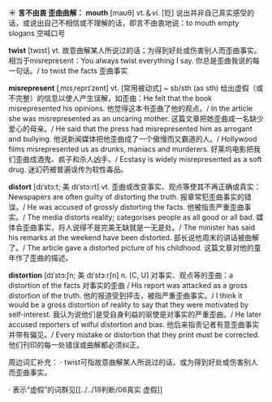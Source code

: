 ☀ <span class="category">**言不由衷 歪曲曲解：**</span>
<span class="vocabulary">**mouth**</span> [maʊθ] 
<span class="definition">vt.＆vi. [贬] 说出并非自己真实感受的话，或说出自己不相信或不理解的话，即言不由衷地说：</span>to mouth empty slogans 空喊口号

<span class="vocabulary">**twist**</span>  [twɪst] 
<span class="definition">vt. 故意曲解某人所说过的话；为得到好处或伤害别人而歪曲事实。相当于misrepresent：</span>You always twist everything I say. 你总是歪曲我说的每一句话。/ to twist the facts 歪曲事实
            
<span class="vocabulary">**misrepresent**</span> [ˌmɪsˌreprɪˈzent]
<span class="definition">vt. [常用被动式] ~ sb/sth (as sth) 给出虚假（或不完整）的信息以使人产生误解，如歪曲：</span>He felt that the book misrepresented his opinions. 他觉得这本书歪曲了他的观点。/ In the article she was misrepresented as an uncaring mother. 这篇文章把她歪曲成一名缺少爱心的母亲。/ He said that the press had misrepresented him as arrogant and bullying. 他说新闻媒体把他歪曲成了一个傲慢而又霸道的人。/ Hollywood films misrepresented us as drunks, maniacs and murderers. 好莱坞电影把我们歪曲成酒鬼、疯子和杀人凶手。/ Ecstasy is widely misrepresented as a soft drug. 迷幻药被普遍误传为软性毒品。
       
<span class="vocabulary">**distort**</span> [dɪˈstɔ:t; 美 dɪˈstɔ:rt]
<span class="definition">vt. 歪曲或改变事实、观点等使其不再正确或真实：</span>Newspapers are often guilty of distorting the truth. 报章常犯歪曲事实的错误。/ He was accused of grossly distorting the facts. 他被指责严重歪曲事实。/ The media distorts reality; categorises people as all good or all bad. 媒体会歪曲事实，将人说得不是完美无缺就是一无是处。/ The minister has said his remarks at the weekend have been distorted. 部长说他周末的讲话被曲解了。/ The article gave a distorted picture of his childhood. 这篇文章对他的童年作了歪曲的描述。
        
<span class="vocabulary">**distortion**</span> [dɪˈstɔ:ʃn; 美 dɪˈstɔ:rʃn]
<span class="definition">n. [C, U] 对事实、观点等的歪曲：</span>a distortion of the facts 对事实的歪曲 / His report was attacked as a gross distortion of the truth. 他的报道受到抨击，被指严重歪曲事实。/ I think it would be a gross distortion of reality to say that they were motivated by self-interest. 我认为说他们是受自身利益的驱使是对事实的严重歪曲。/ He later accused reporters of wilful distortion and bias. 他后来指责记者有意歪曲事实并带有偏见。/ Every mistake or distortion that they print must be corrected. 他们刊印的每一处错误或曲解都必须纠正。
 
周边词汇补充：
· twist可指故意曲解某人所说过的话，或为得到好处或伤害别人而歪曲事实。

· 表示“虚假”的词群见[[../../18判断/06真实 虚假]]
